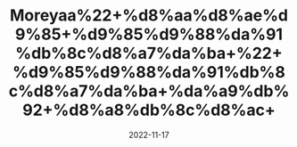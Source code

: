 ---
title: 'Moreyaa%22+%d8%aa%d8%ae%d9%85+%d9%85%d9%88%da%91%db%8c%d8%a7%da%ba+%22+%d9%85%d9%88%da%91%db%8c%d8%a7%da%ba+%da%a9%db%92+%d8%a8%db%8c%d8%ac+'
date: '2022-11-17' 
metatag: '' 
inventory: '0' 
draft: false 
# meta description 
shortDescripton: ''
description: 'Seed+%d8%aa%d8%ae%d9%85++%d8%a8%db%8c%d8%ac'
longdescription: ''
tags: ''
brand: ''
subCategory: ''
sellCount: '0'
featured: True
# product Price
price: '20.0'
# Product Short Description
shortDescription: ''
productID: 'CD81095C-364A-ED11-996A-005056B3A416'
type: 'products'
category: 'Seed+%d8%aa%d8%ae%d9%85++%d8%a8%db%8c%d8%ac' 
thumnailproduct: 'https://eraconnect.blob.core.windows.net/product-images/aminsaddiquidawakhana/4db726c0-f56e-4dac-a9d8-e07c7c266d5a.webp' 
images:
  - image: 'https://eraconnect.blob.core.windows.net/product-images/aminsaddiquidawakhana/4db726c0-f56e-4dac-a9d8-e07c7c266d5a.webp'  
Variants:
---